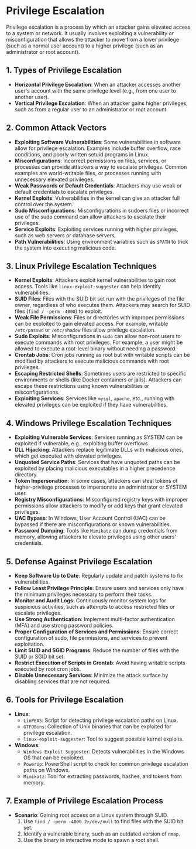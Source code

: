 
# Privilege Escalation

Privilege escalation is a process by which an attacker gains elevated access to a system or network. It usually involves exploiting a vulnerability or misconfiguration that allows the attacker to move from a lower privilege (such as a normal user account) to a higher privilege (such as an administrator or root account).

## 1. Types of Privilege Escalation
- **Horizontal Privilege Escalation**: When an attacker accesses another user's account with the same privilege level (e.g., from one user to another user).
- **Vertical Privilege Escalation**: When an attacker gains higher privileges, such as from a regular user to an administrator or root account.

## 2. Common Attack Vectors
- **Exploiting Software Vulnerabilities**: Some vulnerabilities in software allow for privilege escalation. Examples include buffer overflow, race conditions, and poorly written setuid programs in Linux.
- **Misconfigurations**: Incorrect permissions on files, services, or processes can provide attackers a way to escalate privileges. Common examples are world-writable files, or processes running with unnecessary elevated privileges.
- **Weak Passwords or Default Credentials**: Attackers may use weak or default credentials to escalate privileges.
- **Kernel Exploits**: Vulnerabilities in the kernel can give an attacker full control over the system.
- **Sudo Misconfigurations**: Misconfigurations in sudoers files or incorrect use of the sudo command can allow attackers to escalate their privileges.
- **Service Exploits**: Exploiting services running with higher privileges, such as web servers or database servers.
- **Path Vulnerabilities**: Using environment variables such as `$PATH` to trick the system into executing malicious code.

## 3. Linux Privilege Escalation Techniques
- **Kernel Exploits**: Attackers exploit kernel vulnerabilities to gain root access. Tools like `linux-exploit-suggester` can help identify vulnerabilities.
- **SUID Files**: Files with the SUID bit set run with the privileges of the file owner, regardless of who executes them. Attackers may search for SUID files (`find / -perm -4000`) to exploit.
- **Weak File Permissions**: Files or directories with improper permissions can be exploited to gain elevated access. For example, writable `/etc/passwd` or `/etc/shadow` files allow privilege escalation.
- **Sudo Exploits**: Misconfigurations in `sudo` can allow non-root users to execute commands with root privileges. For example, a user might be allowed to execute a root-level binary without needing a password.
- **Crontab Jobs**: Cron jobs running as root but with writable scripts can be modified by attackers to execute malicious commands with root privileges.
- **Escaping Restricted Shells**: Sometimes users are restricted to specific environments or shells (like Docker containers or jails). Attackers can escape these restrictions using known vulnerabilities or misconfigurations.
- **Exploiting Services**: Services like `mysql`, `apache`, etc., running with elevated privileges can be exploited if they have vulnerabilities.

## 4. Windows Privilege Escalation Techniques
- **Exploiting Vulnerable Services**: Services running as SYSTEM can be exploited if vulnerable, e.g., exploiting buffer overflows.
- **DLL Hijacking**: Attackers replace legitimate DLLs with malicious ones, which get executed with elevated privileges.
- **Unquoted Service Paths**: Services that have unquoted paths can be exploited by placing malicious executables in a higher precedence directory.
- **Token Impersonation**: In some cases, attackers can steal tokens of higher-privilege processes to impersonate an administrator or SYSTEM user.
- **Registry Misconfigurations**: Misconfigured registry keys with improper permissions allow attackers to modify or add keys that grant elevated privileges.
- **UAC Bypass**: In Windows, User Account Control (UAC) can be bypassed if there are misconfigurations or known vulnerabilities.
- **Password Dumping**: Tools like `Mimikatz` can dump credentials from memory, allowing attackers to elevate privileges using other users' credentials.

## 5. Defense Against Privilege Escalation
- **Keep Software Up to Date**: Regularly update and patch systems to fix vulnerabilities.
- **Follow Least Privilege Principle**: Ensure users and services only have the minimum privileges necessary to perform their tasks.
- **Monitor and Audit Logs**: Continuously monitor system logs for suspicious activities, such as attempts to access restricted files or escalate privileges.
- **Use Strong Authentication**: Implement multi-factor authentication (MFA) and use strong password policies.
- **Proper Configuration of Services and Permissions**: Ensure correct configuration of sudo, file permissions, and services to prevent exploitation.
- **Limit SUID and SGID Programs**: Reduce the number of files with the SUID or SGID bit set.
- **Restrict Execution of Scripts in Crontab**: Avoid having writable scripts executed by root cron jobs.
- **Disable Unnecessary Services**: Minimize the attack surface by disabling services that are not required.

## 6. Tools for Privilege Escalation
- **Linux**:
  - `LinPEAS`: Script for detecting privilege escalation paths on Linux.
  - `GTFOBins`: Collection of Unix binaries that can be exploited for privilege escalation.
  - `linux-exploit-suggester`: Tool to suggest possible kernel exploits.
- **Windows**:
  - `Windows Exploit Suggester`: Detects vulnerabilities in the Windows OS that can be exploited.
  - `PowerUp`: PowerShell script to check for common privilege escalation paths on Windows.
  - `Mimikatz`: Tool for extracting passwords, hashes, and tokens from memory.

## 7. Example of Privilege Escalation Process
- **Scenario**: Gaining root access on a Linux system through SUID.
  1. Use `find / -perm -4000 2>/dev/null` to find files with the SUID bit set.
  2. Identify a vulnerable binary, such as an outdated version of `nmap`.
  3. Use the binary in interactive mode to spawn a root shell.
